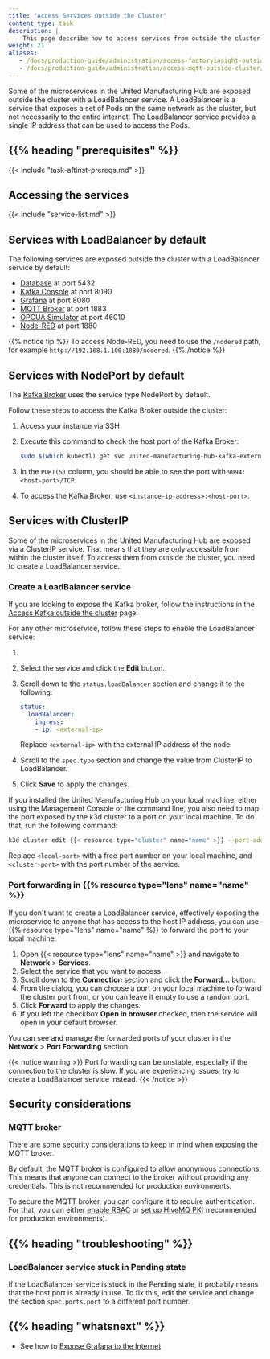 ```yaml
---
title: "Access Services Outside the Cluster"
content_type: task
description: |
    This page describe how to access services from outside the cluster.
weight: 21
aliases:
   - /docs/production-guide/administration/access-factoryinsight-outside-cluster/
   - /docs/production-guide/administration/access-mqtt-outside-cluster/
---
```


<!-- overview -->

Some of the microservices in the United Manufacturing Hub are exposed outside
the cluster with a LoadBalancer service. A LoadBalancer is a service
that exposes a set of Pods on the same network as the cluster, but
not necessarily to the entire internet. The LoadBalancer service
provides a single IP address that can be used to access the Pods.

## {{% heading "prerequisites" %}}

{{< include "task-aftinst-prereqs.md" >}}

<!-- steps -->

## Accessing the services

{{< include "service-list.md" >}}

## Services with LoadBalancer by default

The following services are exposed outside the cluster with a LoadBalancer
service by default:

- [Database](/docs/reference/microservices/database/) at port 5432
- [Kafka Console](/docs/reference/microservices/kafka-console/) at port
  8090
- [Grafana](/docs/reference/microservices/grafana/) at port 8080
- [MQTT Broker](/docs/reference/microservices/mqtt-broker/) at port
  1883
- [OPCUA Simulator](/docs/reference/microservices/opcua-simulator/)
  at port 46010
- [Node-RED](/docs/reference/microservices/node-red/) at port 1880

{{% notice tip %}}
To access Node-RED, you need to use the `/nodered` path, for example
`http://192.168.1.100:1880/nodered`.
{{% /notice %}}

## Services with NodePort by default

The [Kafka Broker](/docs/reference/microservices/kafka-broker/) uses the service type NodePort by default. 

Follow these steps to access the Kafka Broker outside the cluster:

1. Access your instance via SSH
2. Execute this command to check the host port of the Kafka Broker:

   ```bash
   sudo $(which kubectl) get svc united-manufacturing-hub-kafka-external -n united-manufacturing-hub --kubeconfig /etc/rancher/k3s/k3s.yaml
   ```

3. In the `PORT(S)` column, you should be able to see the port with `9094:<host-port>/TCP`.
4. To access the Kafka Broker, use `<instance-ip-address>:<host-port>`.

## Services with ClusterIP

Some of the microservices in the United Manufacturing Hub are exposed via
a ClusterIP service. That means that they are only accessible from within the
cluster itself. To access them from outside the cluster, you need to create a
LoadBalancer service.

### Create a LoadBalancer service

If you are looking to expose the Kafka broker, follow the instructions in the
[Access Kafka outside the cluster](/docs/production-guide/administration/access-kafka-outside-cluster/)
page.

For any other microservice, follow these steps to enable the LoadBalancer service:

1. 
2. Select the service and click the **Edit** button.
3. Scroll down to the `status.loadBalancer` section and change it to the following:

   ```yaml
   status:
     loadBalancer:
       ingress:
       - ip: <external-ip>
   ```

   Replace `<external-ip>` with the external IP address of the node.
4. Scroll to the `spec.type` section and change the value from ClusterIP to
   LoadBalancer.
5. Click **Save** to apply the changes.

If you installed the United Manufacturing Hub on your local machine, either
using the Management Console or the command line, you also need to map the port
exposed by the k3d cluster to a port on your local machine. To do that, run the
following command:

```bash
k3d cluster edit {{< resource type="cluster" name="name" >}} --port-add "<local-port>:<cluster-port>@server:0"
```

Replace `<local-port>` with a free port number on your local machine, and
`<cluster-port>` with the port number of the service.

### Port forwarding in {{% resource type="lens" name="name" %}}

If you don't want to create a LoadBalancer service, effectively exposing the
microservice to anyone that has access to the host IP address, you can use
{{% resource type="lens" name="name" %}} to forward the port to your local
machine.

1. Open {{< resource type="lens" name="name" >}} and navigate to **Network** >
    **Services**.
2. Select the service that you want to access.
3. Scroll down to the **Connection** section and click the **Forward...** button.
4. From the dialog, you can choose a port on your local machine to forward the
   cluster port from, or you can leave it empty to use a random port.
5. Click **Forward** to apply the changes.
6. If you left the checkbox **Open in browser** checked, then the service will
   open in your default browser.

You can see and manage the forwarded ports of your cluster in the **Network** >
**Port Forwarding** section.

{{< notice warning >}}
Port forwarding can be unstable, especially if the connection to the cluster is
slow. If you are experiencing issues, try to create a LoadBalancer service
instead.
{{< /notice >}}

<!-- discussion -->

## Security considerations

### MQTT broker

There are some security considerations to keep in mind when exposing the MQTT broker.

By default, the MQTT broker is configured to allow anonymous connections. This
means that anyone can connect to the broker without providing any credentials.
This is not recommended for production environments.

To secure the MQTT broker, you can configure it to require authentication. For
that, you can either [enable RBAC](/docs/production-guide/security/enable-rbac-mqtt-broker/)
or [set up HiveMQ PKI](/docs/production-guide/security/setup-pki-mqtt-broker/) (recommended
for production environments).

## {{% heading "troubleshooting" %}}

### LoadBalancer service stuck in Pending state

If the LoadBalancer service is stuck in the Pending state, it probably means
that the host port is already in use. To fix this, edit the service and change
the section `spec.ports.port` to a different port number.

<!-- Optional section; add links to information related to this topic. -->
## {{% heading "whatsnext" %}}

- See how to [Expose Grafana to the Internet](/docs/production-guide/administration/expose-grafana-to-internet/)
